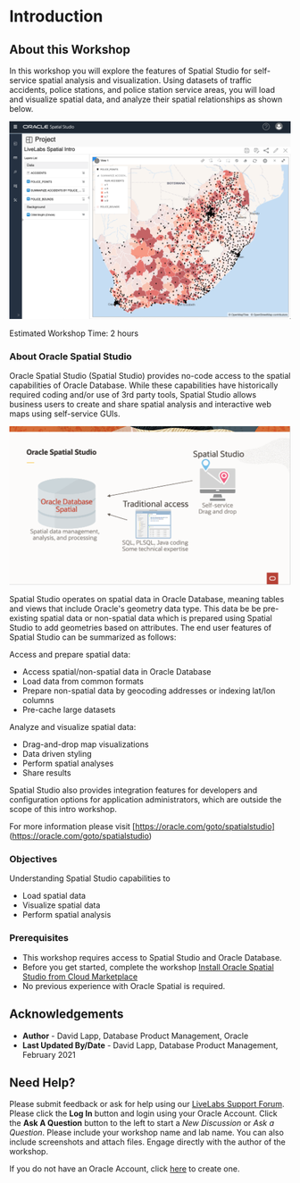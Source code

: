# Introduction

## About this Workshop

In this workshop you will explore the features of Spatial Studio for self-service spatial analysis and visualization. Using datasets of traffic accidents, police stations, and police station service areas, you will load and visualize spatial data, and analyze their spatial relationships as shown below. 

![](./images/spatial-studio-project.png " ")

Estimated Workshop Time: 2 hours


### About Oracle Spatial Studio

 Oracle Spatial Studio (Spatial Studio) provides no-code access to the spatial capabilities of Oracle Database. While these capabilities have historically required coding and/or use of 3rd party tools, Spatial Studio allows business users to create and share spatial analysis and interactive web maps using self-service GUIs. 

  ![img alt text](./images/spatial-studio.png)

Spatial Studio operates on spatial data in Oracle Database, meaning tables and views that include Oracle's geometry data type. This data be be pre-existing spatial data or non-spatial data which is prepared using Spatial Studio to add geometries based on attributes. The end user features of Spatial Studio can be summarized as follows:

Access and prepare spatial data:
  - Access spatial/non-spatial data in Oracle Database
  - Load data from common formats
  - Prepare non-spatial data by geocoding addresses or indexing lat/lon columns
  - Pre-cache large datasets

Analyze and visualize spatial data:
  - Drag-and-drop map visualizations
  - Data driven styling
  - Perform spatial analyses
  - Share results

Spatial Studio also provides integration features for developers and configuration options for application administrators, which are outside the scope of this intro workshop.

For more information please visit [https://oracle.com/goto/spatialstudio] (https://oracle.com/goto/spatialstudio)

### Objectives

Understanding Spatial Studio capabilities to
  - Load spatial data
  - Visualize spatial data
  - Perform spatial analysis


### Prerequisites

  - This workshop requires access to Spatial Studio and Oracle Database. 
  - Before you get started, complete the workshop [Install Oracle Spatial Studio from Cloud Marketplace ](https://apexapps.oracle.com/pls/apex/dbpm/r/livelabs/view-workshop?wid=778)
- No previous experience with Oracle Spatial is required.


## Acknowledgements

* **Author** - David Lapp, Database Product Management, Oracle
* **Last Updated By/Date** - David Lapp, Database Product Management, February 2021


## Need Help?
Please submit feedback or ask for help using our [LiveLabs Support Forum](https://community.oracle.com/tech/developers/categories/oracle-spatial). Please click the **Log In** button and login using your Oracle Account. Click the **Ask A Question** button to the left to start a *New Discussion* or *Ask a Question*.  Please include your workshop name and lab name.  You can also include screenshots and attach files.  Engage directly with the author of the workshop.

If you do not have an Oracle Account, click [here](https://profile.oracle.com/myprofile/account/create-account.jspx) to create one. 
